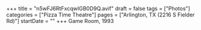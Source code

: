 +++
title = "n5wFJ6RtFxcqwIGB0D9Q.avif"
draft = false
tags = ["Photos"]
categories = ["Pizza Time Theatre"]
pages = ["Arlington, TX (2216 S Fielder Rd)"]
startDate = ""
+++
Game Room, 1993
